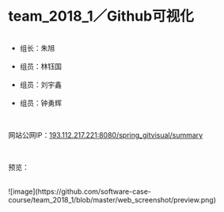 # team_2018_1／Github可视化
<ul>
  <li>组长：朱旭</li>
  <li>组员：林钰国</li>
  <li>组员：刘宇鑫</li>
  <li>组员：钟勇辉</li>
</ul>
<p></p>
</br>
<p>网站公网IP：<a href="http://193.112.217.221:8080/spring_gitvisual/summary" target="_blank">193.112.217.221:8080/spring_gitvisual/summary</a></p>
</br>
<p>预览：</p>
</br>
![image](https://github.com/software-case-course/team_2018_1/blob/master/web_screenshot/preview.png)
